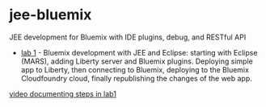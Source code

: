 # jee-bluemix
JEE development for Bluemix with IDE plugins, debug, and RESTful API

- [lab 1](lab1) - Bluemix development with JEE and Eclipse: starting with Eclipse (MARS), adding Liberty server and Bluemix plugins. Deploying simple app to Liberty, then connecting to Bluemix, deploying to the Bluemix Cloudfoundry cloud, finally republishing the changes of the web app.

[video documenting steps in lab1](http://ibm.biz/jee-bluemix-lab1)
